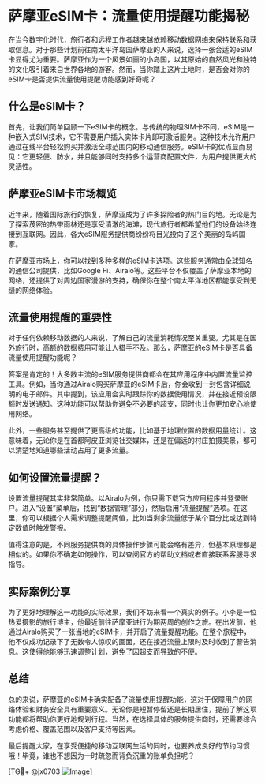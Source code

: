 # 萨摩亚eSIM卡：流量使用提醒功能揭秘

在当今数字化时代，旅行者和远程工作者越来越依赖移动数据网络来保持联系和获取信息。对于那些计划前往南太平洋岛国萨摩亚的人来说，选择一张合适的eSIM卡显得尤为重要。萨摩亚作为一个风景如画的小岛国，以其原始的自然风光和独特的文化吸引着来自世界各地的游客。然而，当你踏上这片土地时，是否会对你的eSIM卡是否提供流量使用提醒功能感到好奇呢？

## 什么是eSIM卡？

首先，让我们简单回顾一下eSIM卡的概念。与传统的物理SIM卡不同，eSIM是一种嵌入式SIM技术，它不需要用户插入实体卡片即可激活服务。这种技术允许用户通过在线平台轻松购买并激活全球范围内的移动通信服务。eSIM卡的优点显而易见：它更轻便、防水，并且能够同时支持多个运营商配置文件，为用户提供更大的灵活性。

## 萨摩亚eSIM卡市场概览

近年来，随着国际旅行的恢复，萨摩亚成为了许多探险者的热门目的地。无论是为了探索茂密的热带雨林还是享受清澈的海滩，现代旅行者都希望他们的设备始终连接到互联网。因此，各大eSIM服务提供商纷纷将目光投向了这个美丽的岛屿国家。

在萨摩亚市场上，你可以找到多种多样的eSIM卡选项。这些服务通常由全球知名的通信公司提供，比如Google Fi、Airalo等。这些平台不仅覆盖了萨摩亚本地的网络，还提供了对周边国家漫游的支持，确保你在整个南太平洋地区都能享受到无缝的网络体验。

## 流量使用提醒的重要性

对于任何依赖移动数据的人来说，了解自己的流量消耗情况至关重要。尤其是在国外旅行时，高额的数据费用可能让人措手不及。那么，萨摩亚的eSIM卡是否具备流量使用提醒功能呢？

答案是肯定的！大多数主流的eSIM服务提供商都会在其应用程序中内置流量监控工具。例如，当你通过Airalo购买萨摩亚的eSIM卡后，你会收到一封包含详细说明的电子邮件。其中提到，该应用会实时跟踪你的数据使用情况，并在接近预设限额时发送通知。这种功能可以帮助你避免不必要的超支，同时也让你更加安心地使用网络。

此外，一些服务甚至提供了更高级的功能，比如基于地理位置的数据用量统计。这意味着，无论你是在首都阿皮亚浏览社交媒体，还是在偏远的村庄拍摄美景，都可以清楚地知道哪些活动占用了更多流量。

## 如何设置流量提醒？

设置流量提醒其实非常简单。以Airalo为例，你只需下载官方应用程序并登录账户。进入“设置”菜单后，找到“数据管理”部分，然后启用“流量提醒”选项。在这里，你可以根据个人需求调整提醒阈值，比如当剩余流量低于某个百分比或达到特定数值时触发警报。

值得注意的是，不同服务提供商的具体操作步骤可能会略有差异，但基本原理都是相似的。如果你不确定如何操作，可以查阅官方的帮助文档或者直接联系客服寻求指导。

## 实际案例分享

为了更好地理解这一功能的实际效果，我们不妨来看一个真实的例子。小李是一位热爱摄影的旅行博主，他最近前往萨摩亚进行为期两周的创作之旅。在出发前，他通过Airalo购买了一张当地的eSIM卡，并开启了流量提醒功能。在整个旅程中，他不仅成功记录下了无数令人惊叹的画面，还在接近流量上限时及时收到了警告消息。这使得他能够迅速调整计划，避免了因超支而导致的不便。

## 总结

总的来说，萨摩亚的eSIM卡确实配备了流量使用提醒功能，这对于保障用户的网络体验和财务安全具有重要意义。无论你是短暂停留还是长期居住，提前了解这项功能都将帮助你更好地规划行程。当然，在选择具体的服务提供商时，还需要综合考虑价格、覆盖范围以及客户支持等因素。

最后提醒大家，在享受便捷的移动互联网生活的同时，也要养成良好的节约习惯哦！毕竟，谁也不想因为一时疏忽而背负沉重的账单负担呢？

[TG💪+ @jx0703 ![Image](https://github.com/user-attachments/assets/dbca1d08-cadb-493c-b0ec-ad6f7a83f270)]